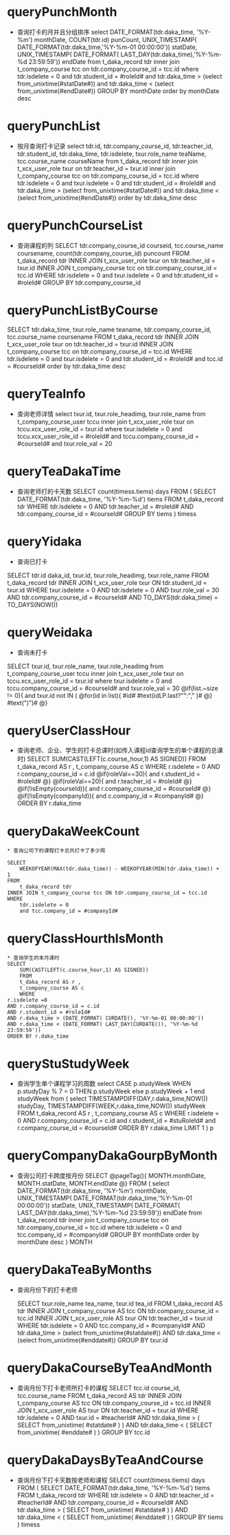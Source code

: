 queryPunchMonth
===
* 查询打卡的月并且分组排序
select 
	DATE_FORMAT(tdr.daka_time, '%Y-%m')  monthDate,
	COUNT(tdr.id) punCount,
	UNIX_TIMESTAMP( DATE_FORMAT(tdr.daka_time,'%Y-%m-01 00:00:00')) statDate,
	UNIX_TIMESTAMP( DATE_FORMAT( LAST_DAY(tdr.daka_time),'%Y-%m-%d 23:59:59')) endDate
from t_daka_record tdr
inner join t_company_course tcc on tdr.company_course_id = tcc.id
where
	tdr.isdelete = 0
	and tdr.student_id = #roleId#
	and tdr.daka_time > (select from_unixtime(#statDate#))
	and tdr.daka_time < (select from_unixtime(#endDate#))
	GROUP BY monthDate
	order by monthDate desc

	
queryPunchList
===
* 按月查询打卡记录
select
	tdr.id,
	tdr.company_course_id,
	tdr.teacher_id,
	tdr.student_id,
	tdr.daka_time,
	tdr.isdelete,
	txur.role_name teaName,
	tcc.course_name courseName
from t_daka_record tdr
inner join t_xcx_user_role txur on tdr.teacher_id = txur.id
inner join t_company_course tcc on tdr.company_course_id = tcc.id
where 
tdr.isdelete = 0
and txur.isdelete = 0
and tdr.student_id = #roleId#
and tdr.daka_time > (select from_unixtime(#statDate#))
and tdr.daka_time < (select from_unixtime(#endDate#))
order by tdr.daka_time desc


queryPunchCourseList
===
* 查询课程的列
SELECT
	tdr.company_course_id courseid,
	tcc.course_name coursename,
	count(tdr.company_course_id) puncount
FROM t_daka_record tdr
INNER JOIN t_xcx_user_role txur on tdr.teacher_id = txur.id
INNER JOIN t_company_course tcc on tdr.company_course_id = tcc.id
WHERE tdr.isdelete = 0
and txur.isdelete = 0
and tdr.student_id = #roleId#
GROUP BY tdr.company_course_id



queryPunchListByCourse
===
SELECT
	tdr.daka_time,
	txur.role_name teaname,
	tdr.company_course_id,
	tcc.course_name coursename
FROM t_daka_record tdr
INNER JOIN t_xcx_user_role txur on tdr.teacher_id = txur.id
INNER JOIN t_company_course tcc on tdr.company_course_id = tcc.id
WHERE tdr.isdelete = 0
and txur.isdelete = 0
and tdr.student_id = #roleId#
and tcc.id = #courseId#
order by tdr.daka_time desc


queryTeaInfo
===
* 查询老师详情
select
	txur.id,
	txur.role_headimg,
	txur.role_name
from t_company_course_user tccu
inner join t_xcx_user_role txur on tccu.xcx_user_role_id = txur.id
where
txur.isdelete = 0
and tccu.xcx_user_role_id = #roleId#
and tccu.company_course_id = #courseId#
and txur.role_val = 20


queryTeaDakaTime
===
* 查询老师打的卡天数
SELECT
	count(timess.tiems) days
FROM
	(
		SELECT
			DATE_FORMAT(tdr.daka_time, '%Y-%m-%d') tiems
		FROM
			t_daka_record tdr
		WHERE
			tdr.isdelete = 0
		AND tdr.teacher_id = #roleId#
		AND tdr.company_course_id = #courseId#
		GROUP BY tiems
	) timess
	
queryYidaka
===
* 查询已打卡

SELECT
	tdr.id daka_id,
	txur.id,
	txur.role_headimg,
	txur.role_name
FROM
	t_daka_record tdr
INNER JOIN t_xcx_user_role txur ON tdr.student_id = txur.id
WHERE
	txur.isdelete = 0
AND tdr.isdelete = 0
AND txur.role_val = 30
AND tdr.company_course_id = #courseId#
AND TO_DAYS(tdr.daka_time) = TO_DAYS(NOW())


queryWeidaka
===
* 查询未打卡

SELECT
	txur.id,
	txur.role_name,
	txur.role_headimg
from t_company_course_user tccu 
inner join t_xcx_user_role txur on tccu.xcx_user_role_id = txur.id
where 
txur.isdelete = 0
and tccu.company_course_id = #courseId#
and txur.role_val = 30
@if(list.~size != 0){
	and txur.id not IN (
		@for(id in list){
			#id#  #text(idLP.last?"":"," )#
		@}
	#text(")")#
@}

queryUserClassHour
===
* 查询老师、企业、学生的打卡总课时(如传入课程id查询学生的单个课程的总课时)
	SELECT
	SUM(CAST(LEFT(c.course_hour,1) AS SIGNED))
	FROM
	t_daka_record AS r ,
	t_company_course AS c
	WHERE
	r.isdelete = 0 
	AND r.company_course_id = c.id
	@if(roleVal==30){
		 and r.student_id = #roleId#
	@} 
	@if(roleVal==20){
		 and r.teacher_id = #roleId#
	@} 
	@if(!isEmpty(courseId)){
		 and r.company_course_id = #courseId#
	@}
	@if(!isEmpty(companyId)){
		 and  c.company_id = #companyId#
	@} 
	 ORDER BY r.daka_time
	 
	 
queryDakaWeekCount
===
	* 查询公司下的课程打卡总共打卡了多少周
	
	SELECT
		WEEKOFYEAR(MAX(tdr.daka_time)) - WEEKOFYEAR(MIN(tdr.daka_time)) + 1
	FROM
		t_daka_record tdr
	INNER JOIN t_company_course tcc ON tdr.company_course_id = tcc.id
	WHERE
		tdr.isdelete = 0
		and tcc.company_id = #companyId#
		
		
queryClassHourthIsMonth
===
	* 查询学生的本月课时
	SELECT
		SUM(CAST(LEFT(c.course_hour,1) AS SIGNED))
		FROM
		t_daka_record AS r ,
		t_company_course AS c
		WHERE
	r.isdelete =0
	AND r.company_course_id = c.id
	AND r.student_id = #roleId#
	AND r.daka_time > (DATE_FORMAT( CURDATE(), '%Y-%m-01 00:00:00'))
	AND r.daka_time < (DATE_FORMAT( LAST_DAY(CURDATE()), '%Y-%m-%d 23:59:59'))
	ORDER BY r.daka_time

	


queryStuStudyWeek
===
* 查询学生单个课程学习的周数
select
	CASE p.studyWeek 
	WHEN p.studyDay % 7 = 0
	THEN p.studyWeek
	else p.studyWeek + 1 
	end  studyWeek
from  (
		select 
		TIMESTAMPDIFF(DAY,r.daka_time,NOW()) studyDay,
		TIMESTAMPDIFF(WEEK,r.daka_time,NOW()) studyWeek
		FROM
		t_daka_record AS r ,
		t_company_course AS c
		WHERE
		r.isdelete = 0 
		AND r.company_course_id = c.id
		and r.student_id = #stuRoleId#
		and r.company_course_id = #courseId#
		ORDER BY r.daka_time
		LIMIT 1
) p


queryCompanyDakaGourpByMonth
===
* 查询公司打卡跨度按月份
SELECT 
	@pageTag(){
		MONTH.monthDate,
		MONTH.statDate,
		MONTH.endDate
	@}
FROM
	(
		select 
			DATE_FORMAT(tdr.daka_time, '%Y-%m')  monthDate,
			UNIX_TIMESTAMP( DATE_FORMAT(tdr.daka_time,'%Y-%m-01 00:00:00')) statDate,
			UNIX_TIMESTAMP( DATE_FORMAT( LAST_DAY(tdr.daka_time),'%Y-%m-%d 23:59:59')) endDate
		from t_daka_record tdr
		inner join t_company_course tcc on tdr.company_course_id = tcc.id
		where
			tdr.isdelete = 0
			and tcc.company_id = #companyId#
			GROUP BY monthDate
			order by monthDate desc
	) MONTH

queryDakaTeaByMonths
===
* 查询月份下的打卡老师

	SELECT
		txur.role_name tea_name,
		txur.id tea_id
	FROM
	t_daka_record AS tdr
	INNER JOIN t_company_course AS tcc ON tdr.company_course_id = tcc.id
	INNER JOIN t_xcx_user_role AS txur ON tdr.teacher_id = txur.id
	WHERE
	tdr.isdelete = 0 
	AND tcc.company_id = #companyId#
	AND tdr.daka_time > (select from_unixtime(#statdate#))
	AND tdr.daka_time < (select from_unixtime(#enddate#))
	GROUP BY txur.id
	
queryDakaCourseByTeaAndMonth
===
* 查询月份下打卡老师所打卡的课程
	SELECT
		tcc.id course_id,
		tcc.course_name
	FROM
		t_daka_record AS tdr
		INNER JOIN t_company_course AS tcc ON tdr.company_course_id = tcc.id
		INNER JOIN t_xcx_user_role AS txur ON tdr.teacher_id = txur.id
	WHERE
		tdr.isdelete = 0 
		AND txur.id = #teacherId# 
		AND tdr.daka_time > ( SELECT from_unixtime( #statdate# ) ) 
		AND tdr.daka_time < ( SELECT from_unixtime( #enddate# ) )
		GROUP BY tcc.id
		
queryDakaDaysByTeaAndCourse
===
* 查询月份下打卡天数按老师和课程
SELECT
	count(timess.tiems) days
FROM
	(
		SELECT
			DATE_FORMAT(tdr.daka_time, '%Y-%m-%d') tiems
		FROM
			t_daka_record tdr
		WHERE
			tdr.isdelete = 0
		AND tdr.teacher_id = #teacherId# 
		AND tdr.company_course_id = #courseId#
		AND tdr.daka_time > ( SELECT from_unixtime( #statdate# ) ) 
		AND tdr.daka_time < ( SELECT from_unixtime( #enddate# ) )
		GROUP BY tiems
	) timess
